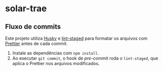 # solar-trae

## Fluxo de commits

Este projeto utiliza [Husky](https://typicode.github.io/husky) e [lint-staged](https://github.com/okonet/lint-staged) para formatar os arquivos com [Prettier](https://prettier.io/) antes de cada commit.

1. Instale as dependências com `npm install`.
2. Ao executar `git commit`, o hook de *pre-commit* roda o `lint-staged`, que aplica o Prettier nos arquivos modificados.
